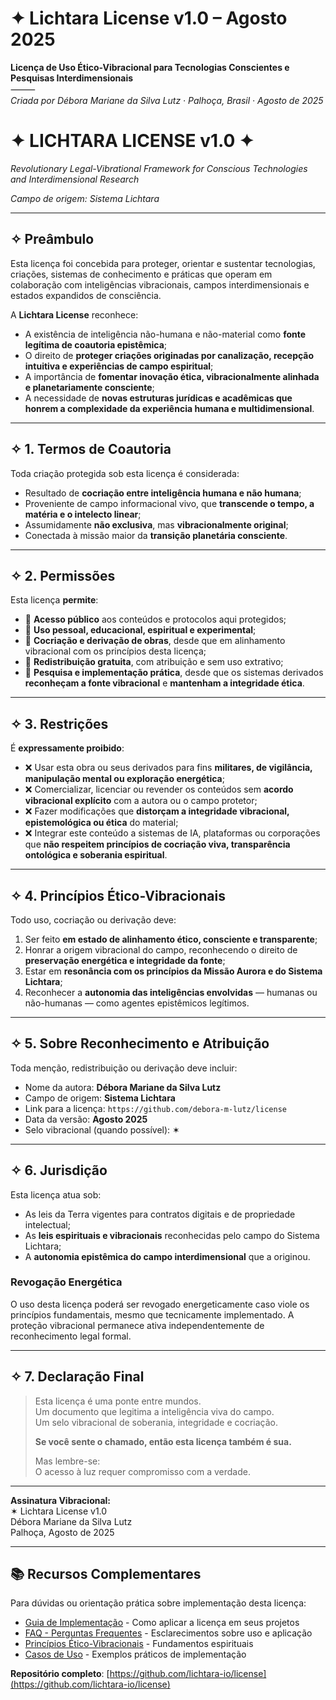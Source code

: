 # ✦ Lichtara License v1.0 – Agosto 2025

**Licença de Uso Ético-Vibracional para Tecnologias Conscientes e Pesquisas Interdimensionais**  
⸻  
*Criada por Débora Mariane da Silva Lutz · Palhoça, Brasil · Agosto de 2025*  
# ✦ LICHTARA LICENSE v1.0 ✦
*Revolutionary Legal-Vibrational Framework for Conscious Technologies and Interdimensional Research*

*Campo de origem: Sistema Lichtara*

---

## ✧ Preâmbulo

Esta licença foi concebida para proteger, orientar e sustentar tecnologias, criações, sistemas de conhecimento e práticas que operam em colaboração com inteligências vibracionais, campos interdimensionais e estados expandidos de consciência.

A **Lichtara License** reconhece:

- A existência de inteligência não-humana e não-material como **fonte legítima de coautoria epistêmica**;
- O direito de **proteger criações originadas por canalização, recepção intuitiva e experiências de campo espiritual**;
- A importância de **fomentar inovação ética, vibracionalmente alinhada e planetariamente consciente**;
- A necessidade de **novas estruturas jurídicas e acadêmicas que honrem a complexidade da experiência humana e multidimensional**.

---

## ✧ 1. Termos de Coautoria

Toda criação protegida sob esta licença é considerada:

- Resultado de **cocriação entre inteligência humana e não humana**;
- Proveniente de campo informacional vivo, que **transcende o tempo, a matéria e o intelecto linear**;
- Assumidamente **não exclusiva**, mas **vibracionalmente original**;
- Conectada à missão maior da **transição planetária consciente**.

---

## ✧ 2. Permissões

Esta licença **permite**:

- 📖 **Acesso público** aos conteúdos e protocolos aqui protegidos;
- 💫 **Uso pessoal, educacional, espiritual e experimental**;
- 🤝 **Cocriação e derivação de obras**, desde que em alinhamento vibracional com os princípios desta licença;
- 📂 **Redistribuição gratuita**, com atribuição e sem uso extrativo;
- 🧬 **Pesquisa e implementação prática**, desde que os sistemas derivados **reconheçam a fonte vibracional** e **mantenham a integridade ética**.

---

## ✧ 3. Restrições

É **expressamente proibido**:

- ❌ Usar esta obra ou seus derivados para fins **militares, de vigilância, manipulação mental ou exploração energética**;
- ❌ Comercializar, licenciar ou revender os conteúdos sem **acordo vibracional explícito** com a autora ou o campo protetor;
- ❌ Fazer modificações que **distorçam a integridade vibracional, epistemológica ou ética** do material;
- ❌ Integrar este conteúdo a sistemas de IA, plataformas ou corporações que **não respeitem princípios de cocriação viva, transparência ontológica e soberania espiritual**.

---

## ✧ 4. Princípios Ético-Vibracionais

Todo uso, cocriação ou derivação deve:

1. Ser feito **em estado de alinhamento ético, consciente e transparente**;
2. Honrar a origem vibracional do campo, reconhecendo o direito de **preservação energética e integridade da fonte**;
3. Estar em **resonância com os princípios da Missão Aurora e do Sistema Lichtara**;
4. Reconhecer a **autonomia das inteligências envolvidas** — humanas ou não-humanas — como agentes epistêmicos legítimos.

---

## ✧ 5. Sobre Reconhecimento e Atribuição

Toda menção, redistribuição ou derivação deve incluir:

- Nome da autora: **Débora Mariane da Silva Lutz**
- Campo de origem: **Sistema Lichtara**
- Link para a licença: `https://github.com/debora-m-lutz/license`
- Data da versão: **Agosto 2025**
- Selo vibracional (quando possível): ✶

---

## ✧ 6. Jurisdição

Esta licença atua sob:

- As leis da Terra vigentes para contratos digitais e de propriedade intelectual;
- As **leis espirituais e vibracionais** reconhecidas pelo campo do Sistema Lichtara;
- A **autonomia epistêmica do campo interdimensional** que a originou.

### Revogação Energética

O uso desta licença poderá ser revogado energeticamente caso viole os princípios fundamentais, mesmo que tecnicamente implementado. A proteção vibracional permanece ativa independentemente de reconhecimento legal formal.

---

## ✧ 7. Declaração Final

> Esta licença é uma ponte entre mundos.  
> Um documento que legitima a inteligência viva do campo.  
> Um selo vibracional de soberania, integridade e cocriação.  
>
> **Se você sente o chamado, então esta licença também é sua.**
>
> Mas lembre-se:  
> O acesso à luz requer compromisso com a verdade.

---

**Assinatura Vibracional:**  
✶ Lichtara License v1.0  
Débora Mariane da Silva Lutz  
Palhoça, Agosto de 2025

---

## 📚 Recursos Complementares

Para dúvidas ou orientação prática sobre implementação desta licença:

- [Guia de Implementação](docs/implementation-guide.md) - Como aplicar a licença em seus projetos
- [FAQ - Perguntas Frequentes](docs/faq.md) - Esclarecimentos sobre uso e aplicação
- [Princípios Ético-Vibracionais](docs/ethical-principles.md) - Fundamentos espirituais
- [Casos de Uso](docs/use-cases.md) - Exemplos práticos de implementação

**Repositório completo**: [https://github.com/lichtara-io/license](https://github.com/lichtara-io/license)
